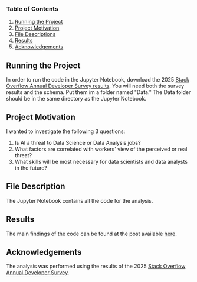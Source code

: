 ### Table of Contents
1. [Running the Project](#installation)
2. [Project Motivation](#motivation)
3. [File Descriptions](#files)
4. [Results](#results)
5. [Acknowledgements](#licensing)

## Running the Project<a name="installation"></a>
In order to run the code in the Jupyter Notebook, download the 2025 [Stack Overflow Annual Developer Survey results](https://survey.stackoverflow.co/). You will need both the survey results and the schema. Put them im a folder named "Data." The Data folder should be in the same directory as the Jupyter Notebook.


## Project Motivation<a name="motivation"></a>

I wanted to investigate the following 3 questions:
1. Is AI a threat to Data Science or Data Analysis jobs?
2. What factors are correlated with workers' view of the perceived or real threat?
3. What skills will be most necessary for data scientists and data analysts in the future?


## File Description <a name="files"></a>

The Jupyter Notebook contains all the code for the analysis.

## Results<a name="results"></a>

The main findings of the code can be found at the post available [here](https://medium.com/@sky_adams/will-your-job-be-replaced-by-ai-d5e076c75c72).

## Acknowledgements<a name="licensing"></a>

The analysis was performed using the results of the 2025 [Stack Overflow Annual Developer Survey](https://survey.stackoverflow.co/).
